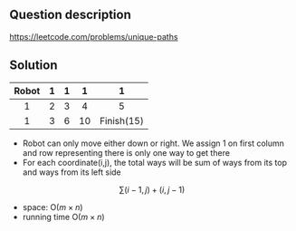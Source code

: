 ## Question description

https://leetcode.com/problems/unique-paths

## Solution

| Robot |  1   |  1   |  1   |     1      |
| :---: | :--: | :--: | :--: | :--------: |
|   1   |  2   |  3   |  4   |     5      |
|   1   |  3   |  6   |  10  | Finish(15) |

- Robot can only move either down or right. We assign 1 on first column and row representing there is only one way to get there
- For each coordinate(i,j), the total ways  will be sum of ways from its top and ways from its left side

$$
\sum (i-1,j) + (i,j-1)
$$

- space: O($m\times n$)
- running time O($m\times n$)